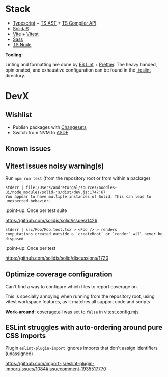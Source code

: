 # Stack

- [Typescript](https://www.typescriptlang.org/docs/handbook/intro.html) + [TS AST](https://ts-ast-viewer.com) + [TS Compiler API](https://github.com/Microsoft/TypeScript/wiki/Using-the-Compiler-API)
- [SolidJS](https://www.solidjs.com/)
- [Vite](https://vitejs.dev/) + [Vitest](https://vitest.dev/)
- [Sass](https://sass-lang.com/)
- [TS Node](https://typestrong.org/ts-node/docs/)

**Tooling:**

Linting and formatting are done by [ES Lint](https://eslint.org/) + [Prettier](https://prettier.io/). The heavy handed, opinionated, and exhaustive configuration can be found in the [./eslint](./eslint/) directory.

# DevX

## Wishlist

- Publish packages with [Changesets](https://github.com/changesets/changesets)
- Switch from NVM to [ASDF](https://asdf-vm.com/)

## Known issues

## Vitest issues noisy warning(s)

Run `npm run test` (from the repository root or from within a package)

```
stderr | file:/Users/andretorgal/sources/noodles-ui/node_modules/solid-js/dist/dev.js:1747:67
You appear to have multiple instances of Solid. This can lead to unexpected behavior.
```

:point-up: Once per test suite

https://github.com/solidjs/solid/issues/1426

```
stderr | src/Foo/Foo.test.tsx > <Foo /> > renders
computations created outside a `createRoot` or `render` will never be disposed
```

:point-up: Once per test

https://github.com/solidjs/solid/discussions/1720

## Optimize coverage configuration

Can't find a way to configure which files to report coverage on.

This is specially annoying when running from the repository root, using vitest workspace features, as it matches all support code and scripts

**Work-around:** [coverage.all](https://vitest.dev/config/#coverage-all) was set to `false` in [vitest.config.mjs](https://github.com/noodlestan/noodles-ui/blob/vitest-setup-issues/config/vitest.config.mjs#L12)

## ESLint struggles with auto-ordering around pure CSS imports

Plugin `eslint-plugin-import` ignores imports that don't assign identifiers (unassigned)

https://github.com/import-js/eslint-plugin-import/issues/1084#issuecomment-1935517770
